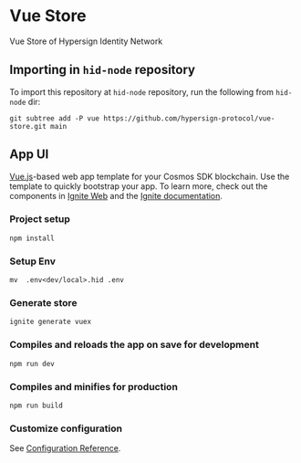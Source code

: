 # Vue Store

Vue Store of Hypersign Identity Network

## Importing in `hid-node` repository

To import this repository at `hid-node` repository, run the following from `hid-node` dir:

```git subtree add -P vue https://github.com/hypersign-protocol/vue-store.git main```

## App UI

[Vue.js](https://vuejs.org/)-based web app template for your Cosmos SDK blockchain. Use the template to quickly bootstrap your app. To learn more, check out the components in [Ignite Web](https://github.com/ignite-hq/web) and the [Ignite documentation](https://docs.ignite.network/).

### Project setup

```
npm install
```

### Setup Env

```
mv  .env<dev/local>.hid .env
```

### Generate store

```
ignite generate vuex
```

### Compiles and reloads the app on save for development

```
npm run dev
```

### Compiles and minifies for production

```
npm run build
```

### Customize configuration

See [Configuration Reference](https://cli.vuejs.org/config/).